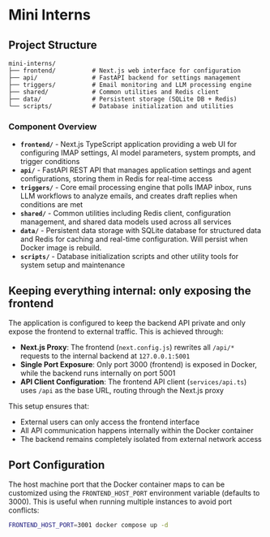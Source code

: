 # Mini Interns

## Project Structure

```
mini-interns/
├── frontend/          # Next.js web interface for configuration
├── api/               # FastAPI backend for settings management
├── triggers/          # Email monitoring and LLM processing engine
├── shared/            # Common utilities and Redis client
├── data/              # Persistent storage (SQLite DB + Redis)
└── scripts/           # Database initialization and utilities
```

### Component Overview

- **`frontend/`** - Next.js TypeScript application providing a web UI for configuring IMAP settings, AI model parameters, system prompts, and trigger conditions
- **`api/`** - FastAPI REST API that manages application settings and agent configurations, storing them in Redis for real-time access
- **`triggers/`** - Core email processing engine that polls IMAP inbox, runs LLM workflows to analyze emails, and creates draft replies when conditions are met
- **`shared/`** - Common utilities including Redis client, configuration management, and shared data models used across all services
- **`data/`** - Persistent data storage with SQLite database for structured data and Redis for caching and real-time configuration. Will persist when Docker image is rebuild.
- **`scripts/`** - Database initialization scripts and other utility tools for system setup and maintenance

## Keeping everything internal: only exposing the frontend

The application is configured to keep the backend API private and only expose the frontend to external traffic. This is achieved through:

- **Next.js Proxy**: The frontend (`next.config.js`) rewrites all `/api/*` requests to the internal backend at `127.0.0.1:5001`
- **Single Port Exposure**: Only port 3000 (frontend) is exposed in Docker, while the backend runs internally on port 5001
- **API Client Configuration**: The frontend API client (`services/api.ts`) uses `/api` as the base URL, routing through the Next.js proxy

This setup ensures that:
- External users can only access the frontend interface
- All API communication happens internally within the Docker container
- The backend remains completely isolated from external network access

## Port Configuration

The host machine port that the Docker container maps to can be customized using the `FRONTEND_HOST_PORT` environment variable (defaults to 3000). This is useful when running multiple instances to avoid port conflicts:

```bash
FRONTEND_HOST_PORT=3001 docker compose up -d
```
